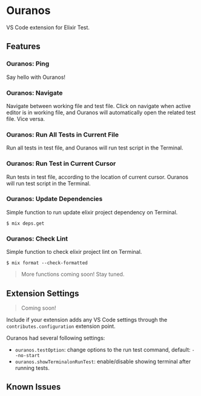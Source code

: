 # Ouranos

VS Code extension for Elixir Test.
## Features

### Ouranos: Ping

Say hello with Ouranos!

### Ouranos: Navigate

Navigate between working file and test file. Click on navigate when active editor is in working file, and Ouranos will automatically open the related test file. Vice versa.

### Ouranos: Run All Tests in Current File

Run all tests in test file, and Ouranos will run test script in the Terminal.

### Ouranos: Run Test in Current Cursor

Run tests in test file, according to the location of current cursor. Ouranos will run test script in the Terminal.

### Ouranos: Update Dependencies

Simple function to run update elixir project dependency on Terminal.

```
$ mix deps.get
```

### Ouranos: Check Lint

Simple function to check elixir project lint on Terminal.

```
$ mix format --check-formatted
```

> More functions coming soon! Stay tuned.

## Extension Settings

> Coming soon!

Include if your extension adds any VS Code settings through the `contributes.configuration` extension point.

Ouranos had several following settings:

* `ouranos.testOption`: change options to the run test command, default: `--no-start`
* `ouranos.showTerminalonRunTest`: enable/disable showing terminal after running tests.

## Known Issues